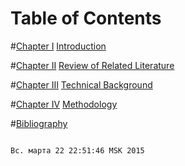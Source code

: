 Table of Contents 
=================
#[Chapter I](#chapter1)
	[Introduction](#introduction)
	
#[Chapter II](#chapterII)
	[Review of Related Literature](#reviewofrelatedliterature)
	
#[Chapter III](#chapterIII)
	[Technical Background](#technicalbackground)
	
#[Chapter IV](#chapterIV)
	[Methodology](#methodology)
	
#[Bibliography](#bibliography)

                                                                                                                                             Вс. марта 22 22:51:46 MSK 2015




